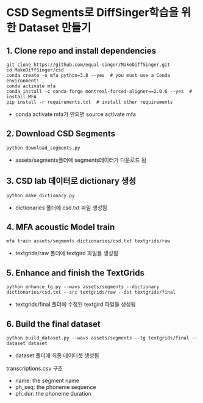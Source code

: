 # CSD Segments로 DiffSinger학습을 위한 Dataset 만들기

## 1. Clone repo and install dependencies

```
git clone https://github.com/equal-singer/MakeDiffSinger.git
cd MakeDiffSinger/csd
conda create -n mfa python=3.8 --yes  # you must use a Conda environment!
conda activate mfa
conda install -c conda-forge montreal-forced-aligner==2.0.6 --yes  # install MFA
pip install -r requirements.txt  # install other requirements
```
* conda activate mfa가 안되면 source activate mfa

## 2. Download CSD Segments

```
python download_segments.py
```
* assets/segments폴더에 segments데이터가 다운로드 됨

## 3. CSD lab 데이터로 dictionary 생성

```
python make_dictionary.py
```
* dictionaries 폴더에 csd.txt 파일 생성됨

## 4. MFA acoustic Model train 
```
mfa train assets/segments dictionaries/csd.txt textgrids/raw
```
* textgrids/raw 폴더에 textgird 파일들 생성됨

## 5. Enhance and finish the TextGrids

```
python enhance_tg.py --wavs assets/segments --dictionary dictionaries/csd.txt --src textgrids/raw --dst textgrids/final
```
* textgrids/final 폴더에 수정된 textgird 파일들 생성됨

## 6. Build the final dataset

```
python build_dataset.py --wavs assets/segments --tg textgrids/final --dataset dataset
```
* dataset 폴더에 최종 데이터셋 생성됨

transcriptions.csv 구조
- name: the segment name
- ph_seq: the phoneme sequence
- ph_dur: the phoneme duration
